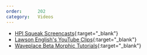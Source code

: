```yaml
---
order:      202
category:   Videos
---
```

* [HPI Squeak Screencasts][gsws]{:target="_blank"}
* [Lawson English's YouTube Clips][ytvle]{:target="_blank"}
* [Waveplace Beta Morphic Tutorials][wswm]{:target="_blank"}


[gsws]: https://www.hpi.uni-potsdam.de/hirschfeld/trac/SqueakCommunityProjects/wiki/squeak_screencasts
[ytvle]: http://www.youtube.com/user/sparaig?feature=watch
[wswm]: http://www.waveplace.com/courseware/basic-etoys/beta.jsp

